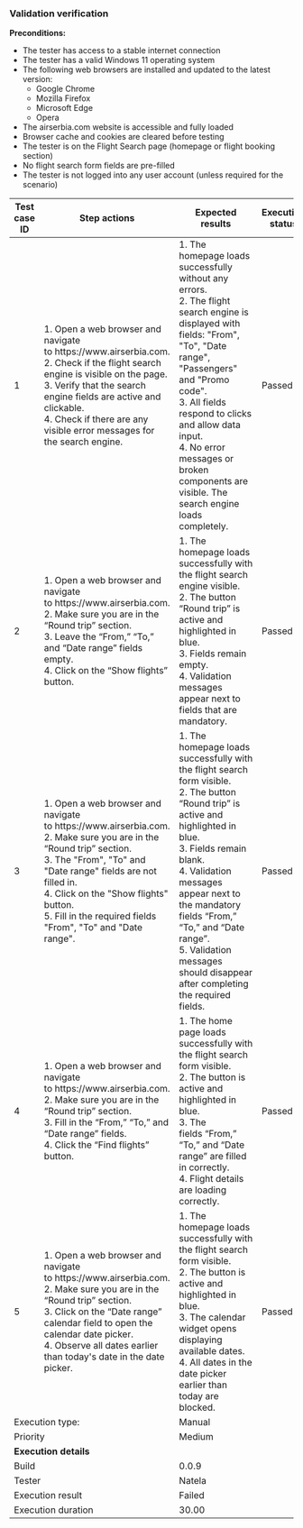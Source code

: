 ### Validation verification<br>

**Preconditions:**
- The tester has access to a stable internet connection
- The tester has a valid Windows 11 operating system
- The following web browsers are installed and updated to the latest version:
    - Google Chrome
    - Mozilla Firefox
    - Microsoft Edge
    - Opera
- The airserbia.com website is accessible and fully loaded
- Browser cache and cookies are cleared before testing
- The tester is on the Flight Search page (homepage or flight booking section)
- No flight search form fields are pre-filled
- The tester is not logged into any user account (unless required for the scenario)<br>


<table aria-label="Tabela przykładowa">
  <thead>
    <tr>
      <th>Test case ID</th>
      <th>Step actions</th>
      <th>Expected results</th>
      <th>Execution status</th>
    </tr>
  </thead>
  <tbody>
    <!-- Wiersze 1–10: po 4 komórki -->
    <tr><td>1</td><td>1. Open a web browser and navigate to https://www.airserbia.com.<br>
2. Check if the flight search engine is visible on the page.<br>
3. Verify that the search engine fields are active and clickable.<br>
4. Check if there are any visible error messages for the search engine.<br></td><td>1. The homepage loads successfully without any errors.<br>
2. The flight search engine is displayed with fields: "From", "To", "Date range", "Passengers" and "Promo code".<br>
3. All fields respond to clicks and allow data input.<br>
4. No error messages or broken components are visible. The search engine loads completely.</td><td>Passed</td></tr>
    <tr><td>2</td><td>1. Open a web browser and navigate to https://www.airserbia.com.<br>
2. Make sure you are in the “Round trip” section.<br>
3. Leave the “From,” “To,” and “Date range” fields empty.<br>
4. Click on the “Show flights” button.</td><td>1. The homepage loads successfully with the flight search engine visible.<br>
2. The button “Round trip” is active and highlighted in blue.<br>
3. Fields remain empty.<br>
4. Validation messages appear next to fields that are mandatory.</td><td>Passed</td></tr>
    <tr><td>3</td><td>1. Open a web browser and navigate to https://www.airserbia.com.<br>
2. Make sure you are in the “Round trip” section.<br>
3. The "From", "To" and "Date range" fields are not filled in.<br>
4. Click on the "Show flights" button.<br>
5. Fill in the required fields "From", "To" and "Date range".</td><td>1. The homepage loads successfully with the flight search form visible.<br>
2. The button “Round trip” is active and highlighted in blue.<br>
3. Fields remain blank.<br>
4. Validation messages appear next to the mandatory fields “From,” “To,” and “Date range”.<br>
5. Validation messages should disappear after completing the required fields.</td><td>Passed</td></tr>
    <tr><td>4</td><td>1. Open a web browser and navigate to https://www.airserbia.com.<br>
2. Make sure you are in the “Round trip” section.<br>
3. Fill in the “From,” “To,” and “Date range” fields.<br>
4. Click the “Find flights” button.</td><td>1. The home page loads successfully with the flight search form visible.<br>
2. The button is active and highlighted in blue.<br>
3. The fields “From,” “To,” and “Date range” are filled in correctly.<br>
4. Flight details are loading correctly. </td><td>Passed</td></tr>
    <tr><td>5</td><td>1. Open a web browser and navigate to https://www.airserbia.com.<br>
2. Make sure you are in the “Round trip” section.<br>
3. Click on the “Date range” calendar field to open the calendar date picker.<br>
4. Observe all dates earlier than today's date in the date picker.</td><td>1. The homepage loads successfully with the flight search form visible.<br>
2. The button is active and highlighted in blue.<br>
3. The calendar widget opens displaying available dates.<br>
4. All dates in the date picker earlier than today are blocked.</td><td>Passed</td></tr>
    <tr><td colspan="2">Execution type:</td><td colspan="2">Manual</td></tr>
    <tr><td colspan="2">Priority</td><td colspan="2">Medium</td></tr>
    <tr><td colspan="2"><b>Execution details<b></td><td colspan="2"></td></tr>
    <tr><td colspan="2">Build</td><td colspan="2">0.0.9</td></tr>
    <tr><td colspan="2">Tester</td><td colspan="2">Natela</td></tr>
    <tr><td colspan="2">Execution result</td><td colspan="2">Failed</td></tr>
    <tr><td colspan="2">Execution duration</td><td colspan="2">30.00</td></tr>
  </tbody>
</table>

